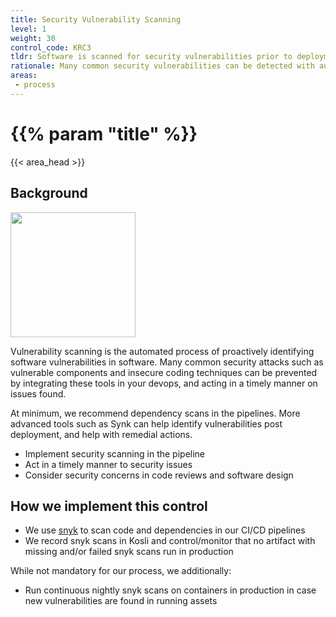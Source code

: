 ```yaml
---
title: Security Vulnerability Scanning
level: 1
weight: 30
control_code: KRC3
tldr: Software is scanned for security vulnerabilities prior to deployment
rationale: Many common security vulnerabilities can be detected with automated tools.  By implementing tools for dependency scanning, SAST, and DAST in the pipeline we can reduce the attack surface of our software
areas: 
 - process
---
```


# {{% param "title" %}}
{{< area_head >}}

## Background

<img src="/images/magnifyingglass.png" width="200"/>

Vulnerability scanning is the automated process of proactively identifying
software vulnerabilities in software.  Many common security attacks such as
vulnerable components and insecure coding techniques can be prevented by
integrating these tools in your devops, and acting in a timely manner on
issues found.

At minimum, we recommend dependency scans in the pipelines.  More advanced tools
such as Synk can help identify vulnerabilities post deployment, and help with
remedial actions.

* Implement security scanning in the pipeline
* Act in a timely manner to security issues
* Consider security concerns in code reviews and software design

## How we implement this control

* We use [snyk](https://snyk.io/) to scan code and dependencies in our CI/CD pipelines
* We record snyk scans in Kosli and control/monitor that no artifact with missing and/or failed snyk scans run in production

While not mandatory for our process, we additionally:

* Run continuous nightly snyk scans on containers in production in case new vulnerabilities are found in running assets